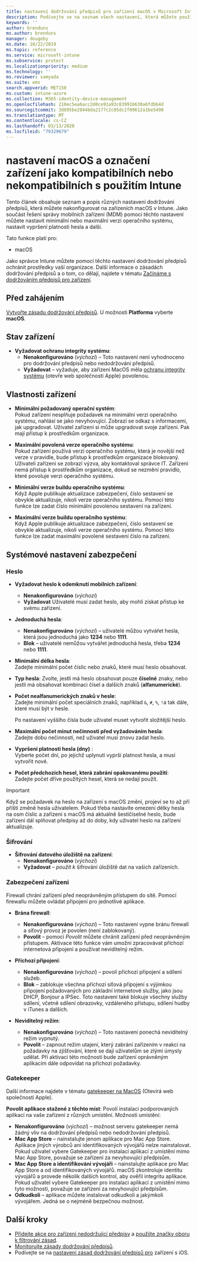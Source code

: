 ```yaml
---
title: nastavení dodržování předpisů pro zařízení macOS v Microsoft Intune – Azure | Microsoft Docs
description: Podívejte se na seznam všech nastavení, která můžete použít při nastavování dodržování předpisů pro zařízení macOS v Microsoft Intune. Vyžadovat ochranu před integritou systému od společnosti Apple, nastavit omezení hesla, vyžadovat bránu firewall, dovolit server gatekeeper a další.
keywords: ''
author: brenduns
ms.author: brenduns
manager: dougeby
ms.date: 10/22/2019
ms.topic: reference
ms.service: microsoft-intune
ms.subservice: protect
ms.localizationpriority: medium
ms.technology: ''
ms.reviewer: samyada
ms.suite: ems
search.appverid: MET150
ms.custom: intune-azure
ms.collection: M365-identity-device-management
ms.openlocfilehash: 210ec5ea6acc2d0ce91a93c83991b630a6fdbb4d
ms.sourcegitcommit: 3d895be2844bda2177c2c85dc2f09612a1be5490
ms.translationtype: MT
ms.contentlocale: cs-CZ
ms.lasthandoff: 03/13/2020
ms.locfileid: "79329679"
---
```

# <a name="macos-settings-to-mark-devices-as-compliant-or-not-compliant-using-intune"></a>nastavení macOS a označení zařízení jako kompatibilních nebo nekompatibilních s použitím Intune

Tento článek obsahuje seznam a popis různých nastavení dodržování předpisů, která můžete nakonfigurovat na zařízeních macOS v Intune. Jako součást řešení správy mobilních zařízení (MDM) pomocí těchto nastavení můžete nastavit minimální nebo maximální verzi operačního systému, nastavit vypršení platnosti hesla a další.

Tato funkce platí pro:

- macOS

Jako správce Intune můžete pomocí těchto nastavení dodržování předpisů ochránit prostředky vaší organizace. Další informace o zásadách dodržování předpisů a o tom, co dělají, najdete v tématu [Začínáme s dodržováním předpisů pro zařízení](device-compliance-get-started.md).

## <a name="before-you-begin"></a>Před zahájením

[Vytvořte zásadu dodržování předpisů](create-compliance-policy.md#create-the-policy). U možnosti **Platforma** vyberte **macOS**.

## <a name="device-health"></a>Stav zařízení

- **Vyžadovat ochranu integrity systému**:  
  - **Nenakonfigurováno** (*výchozí*) – Toto nastavení není vyhodnoceno pro dodržování předpisů nebo nedodržování předpisů.
  - **Vyžadovat** – vyžaduje, aby zařízení MacOS měla [ochranu integrity systému](https://support.apple.com/HT204899) (otevře web společnosti Apple) povolenou.  

## <a name="device-properties"></a>Vlastnosti zařízení

- **Minimální požadovaný operační systém**:  
  Pokud zařízení nesplňuje požadavek na minimální verzi operačního systému, nahlásí se jako nevyhovující. Zobrazí se odkaz s informacemi, jak upgradovat. Uživatel zařízení si může upgradovat svoje zařízení. Pak mají přístup k prostředkům organizace.

- **Maximální povolená verze operačního systému**:  
  Pokud zařízení používá verzi operačního systému, která je novější než verze v pravidle, bude přístup k prostředkům organizace blokovaný. Uživateli zařízení se zobrazí výzva, aby kontaktoval správce IT. Zařízení nemá přístup k prostředkům organizace, dokud se nezmění pravidlo, které povoluje verzi operačního systému.

- **Minimální verze buildu operačního systému**:  
  Když Apple publikuje aktualizace zabezpečení, číslo sestavení se obvykle aktualizuje, nikoli verze operačního systému. Pomocí této funkce lze zadat číslo minimální povolenou sestavení na zařízení.

- **Maximální verze buildu operačního systému**:  
  Když Apple publikuje aktualizace zabezpečení, číslo sestavení se obvykle aktualizuje, nikoli verze operačního systému. Pomocí této funkce lze zadat maximální povolené sestavení číslo na zařízení.

## <a name="system-security-settings"></a>Systémové nastavení zabezpečení

### <a name="password"></a>Heslo

- **Vyžadovat heslo k odemknutí mobilních zařízení**:  
  - **Nenakonfigurováno** (*výchozí*)
  - **Vyžadovat** Uživatelé musí zadat heslo, aby mohli získat přístup ke svému zařízení.

- **Jednoduchá hesla**:  
  - **Nenakonfigurováno** (*výchozí*) – uživatelé můžou vytvářet hesla, která jsou jednoduchá jako **1234** nebo **1111**.
  - **Blok** – uživatelé nemůžou vytvářet jednoduchá hesla, třeba **1234** nebo **1111**.

- **Minimální délka hesla**:  
  Zadejte minimální počet číslic nebo znaků, které musí heslo obsahovat.

- **Typ hesla**: Zvolte, jestli má heslo obsahovat pouze **číselné** znaky, nebo jestli má obsahovat kombinaci čísel a dalších znaků (**alfanumerické**).

- **Počet nealfanumerických znaků v hesle**:  
  Zadejte minimální počet speciálních znaků, například `&`, `#`, `%`, `!`a tak dále, které musí být v hesle.

  Po nastavení vyššího čísla bude uživatel muset vytvořit složitější heslo.

- **Maximální počet minut nečinnosti před vyžadováním hesla**:  
  Zadejte dobu nečinnosti, než uživatel musí znovu zadat heslo.

- **Vypršení platnosti hesla (dny)** :  
  Vyberte počet dní, po jejichž uplynutí vyprší platnost hesla, a musí vytvořit nové.

- **Počet předchozích hesel, která zabrání opakovanému použití**:  
  Zadejte počet dříve použitých hesel, která se nedají použít.
> [!IMPORTANT]
> Když se požadavek na heslo na zařízení s macOS změní, projeví se to až při příští změně hesla uživatelem. Pokud třeba nastavíte omezení délky hesla na osm číslic a zařízení s macOS má aktuálně šestičíselné heslo, bude zařízení dál splňovat předpisy až do doby, kdy uživatel heslo na zařízení aktualizuje.

### <a name="encryption"></a>Šifrování

- **Šifrování datového úložiště na zařízení**:  
  - **Nenakonfigurováno** (*výchozí*)
  - **Vyžadovat** *– použít k* šifrování úložiště dat na vašich zařízeních.

### <a name="device-security"></a>Zabezpečení zařízení

Firewall chrání zařízení před neoprávněným přístupem do sítě. Pomocí firewallu můžete ovládat připojení pro jednotlivé aplikace. 

- **Brána firewall**:  
  - **Nenakonfigurováno** (*výchozí*) – Toto nastavení vypne bránu firewall a síťový provoz je povolen (není zablokovaný).
  - **Povolit** – pomocí *Povolit* můžete chránit zařízení před neoprávněným přístupem. Aktivace této funkce vám umožní zpracovávat příchozí internetová připojení a používat neviditelný režim. 

- **Příchozí připojení**:  
  - **Nenakonfigurováno** (*výchozí*) – povolí příchozí připojení a sdílení služeb.
  - **Blok** – zablokuje všechna příchozí síťová připojení s výjimkou připojení požadovaných pro základní internetové služby, jako jsou DHCP, Bonjour a IPSec. Toto nastavení také blokuje všechny služby sdílení, včetně sdílení obrazovky, vzdáleného přístupu, sdílení hudby v iTunes a dalších.  

- **Neviditelný režim**:  
  - **Nenakonfigurováno** (*výchozí*) – Toto nastavení ponechá neviditelný režim vypnutý.
  - **Povolit** – zapnout režim utajení, který zabrání zařízením v reakci na požadavky na zjišťování, které se dají uživatelům se zlými úmysly udělat. Při aktivaci této možnosti bude zařízení oprávněným aplikacím dále odpovídat na příchozí požadavky.  

### <a name="gatekeeper"></a>Gatekeeper

Další informace najdete v tématu [gatekeeper na MacOS](https://support.apple.com/HT202491) (Otevírá web společnosti Apple).

**Povolit aplikace stažené z těchto míst**: Povolí instalaci podporovaných aplikací na vaše zařízení z různých umístění. Možnosti umístění:

- **Nenakonfigurováno** (*výchozí*) – možnost serveru gatekeeper nemá žádný vliv na dodržování předpisů nebo nedodržování předpisů.  
- **Mac App Store** – nainstalujte jenom aplikace pro Mac App Store. Aplikace jiných výrobců ani identifikovaných vývojářů nelze nainstalovat. Pokud uživatel vybere Gatekeeper pro instalaci aplikací z umístění mimo Mac App Store, považuje se zařízení za nevyhovující předpisům.
- **Mac App Store a identifikování vývojáři** – nainstalujte aplikace pro Mac App Store a od identifikovaných vývojářů. macOS zkontroluje identitu vývojářů a provede několik dalších kontrol, aby ověřil integritu aplikace. Pokud uživatel vybere Gatekeeper pro instalaci aplikací z umístění mimo tyto možnosti, považuje se zařízení za nevyhovující předpisům.
- **Odkudkoli** – aplikace můžete instalovat odkudkoli a jakýmkoli vývojářem. Jedná se o nejméně bezpečnou možnost.
 

## <a name="next-steps"></a>Další kroky

- [Přidejte akce pro zařízení nedodržující předpisy](actions-for-noncompliance.md) a [použijte značky oboru k filtrování zásad](../fundamentals/scope-tags.md).
- [Monitorujte zásady dodržování předpisů](compliance-policy-monitor.md).
- Podívejte se na [nastavení zásad dodržování předpisů pro](compliance-policy-create-ios.md) zařízení s iOS.